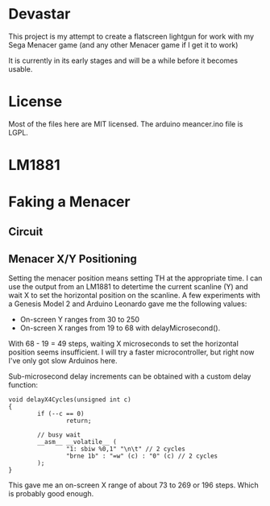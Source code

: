 # Devastar
This project is my attempt to create a flatscreen lightgun for work with my Sega Menacer game (and any other Menacer game if I get it to work)

It is currently in its early stages and will be a while before it becomes usable.

# License 
Most of the files here are MIT licensed.  The arduino meancer.ino file is LGPL.

# LM1881


# Faking a Menacer
## Circuit

## Menacer X/Y Positioning
Setting the menacer position means setting TH at the appropriate time.  I can use
the output from an LM1881 to detertime the current scanline (Y) and wait X to
set the horizontal position on the scanline.   A few experiments with a Genesis 
Model 2 and Arduino Leonardo gave me the following values:

* On-screen Y ranges from 30 to 250
* On-screen X ranges from 19 to 68 with delayMicrosecond().

With 68 - 19 = 49 steps, waiting X microseconds to set the horizontal position
seems insufficient.  I will try a faster microcontroller, but right now I've only
got slow Arduinos here.


Sub-microsecond delay increments can be obtained with a custom delay function:
~~~
void delayX4Cycles(unsigned int c)
{
        if (--c == 0)
                return;

        // busy wait
        __asm__ __volatile__ (
                "1: sbiw %0,1" "\n\t" // 2 cycles
                "brne 1b" : "=w" (c) : "0" (c) // 2 cycles
        );
}
~~~

This gave me an on-screen X range of about 73 to 269 or 196 steps.  Which
is probably good enough.




